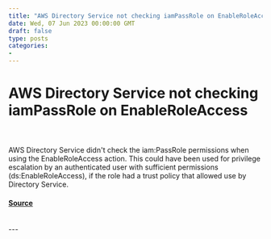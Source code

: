 ```yaml
---
title: "AWS Directory Service not checking iamPassRole on EnableRoleAccess"
date: Wed, 07 Jun 2023 00:00:00 GMT
draft: false
type: posts
categories: 
- 
---
```

# AWS Directory Service not checking iamPassRole on EnableRoleAccess

<br/>

<br/>
AWS Directory Service didn't check the iam:PassRole permissions when using the EnableRoleAccess action. This could have been used for privilege escalation by an authenticated user with sufficient permissions (ds:EnableRoleAccess), if the role had a trust policy that allowed use by Directory Service.

#### [Source](https://www.cloudvulndb.org/aws-directory-service-passrole)

<br/>
---
